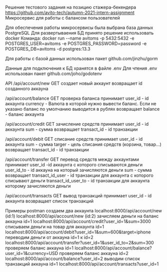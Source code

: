 Решение тестового задания на позицию стажера-бекендера
https://github.com/avito-tech/autumn-2021-intern-assignment
Микросервис для работы с балансом пользователей

Для обеспечения работы микросервисы была выбрана база данных PostgreSQL
Для развертываения БД принято решение использовать docker
Команда: docker run --name avitoms -p 5432:5432 -e POSTGRES_USER=avitoms -e POSTGRES_PASSWORD=password -e POSTGRES_DB=avitoms -d postgres:13.3

Для работы с базой данных использован пакет github.com/jinzhu/gorm

Данные для подключения к БД хранятся в файле .env
Для чтения .env использован пакет github.com/joho/godotenv

API
/api/account/new GET создает новый аккаунт
возвращает id созданного аккауна

/api/account/balance GET проверка баланса
принимает 
user_id - id аккаунта
currency - Валюта в которой нужно вывести баланс. Если не указано баланс по умолчанию выводится в рублях
возвращает 
balance - баланс аккаунта

/api/account/credit GET зачисление средств
принимает
user_id - id аккаунта
sum - сумма
возвращает
transact_id - id транзакции

/api/account/debit GET списание средств
принимает
user_id - id аккаунта
sum - сумма
targer - цель списания средств (корзина, товар...)
возвращает
transact_id - id транзакции

/api/account/transfer GET перевод средств между аккаунтами
принимает
user_id -id аккаунта с которого списываются деньги
user_id_to - id аккауна на который зачисляются деньги
sum - сумма
возвращает
transact_id_user - id транзакции для аккаунта с которого списывают деньги
transact_id_user_to - id транзакции для аккаунта которому зачисляются деньги

/api/account/transacts GET вывод транзакций
принимает
user_id - id аккаунта
возвращает список транзакций

Примеры postman
создаем два аккаунта
localhost:8000/api/account/new (id:1)
localhost:8000/api/account/new (id:2)
зачисляем деньги на баланс аккауна id=1
localhost:8000/api/account/credit?user_id=1&sum=3000
списываем деньги на товар для аккаунта id=1
localhost:8000/api/account/debit?user_id=1&sum=600&target=iphone
переводим деньги от аккауна id=1 к id=2
localhost:8000/api/account/transfer?user_id=1&user_id_to=2&sum=300
проверяем баланс аккауна id=1
localhost:8000/api/account/balance?user_id=1&currency=USD
проверяем баланс аккауна id=2
localhost:8000/api/account/balance?user_id=2
выводим список транзакций аккауна id=1
localhost:8000/api/account/transacts?user_id=1
